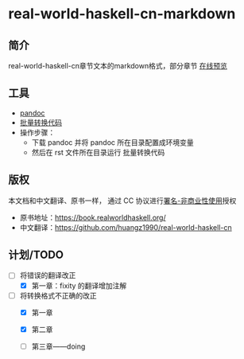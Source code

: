 # real-world-haskell-cn-markdown

## 简介

real-world-haskell-cn章节文本的markdown格式，部分章节 [在线预览](https://hahg2000.github.io/%E5%AD%A6%E4%B9%A0/Haskell%E4%B8%AD%E6%96%87%E6%96%87%E6%A1%A3/1.html) 

## 工具

+ [pandoc](https://github.com/jgm/pandoc/releases)
+ [批量转换代码](https://gist.github.com/zaiste/77a946bbba73f5c4d33f3106a494e6cd)
+ 操作步骤：
  + 下载 pandoc 并将 pandoc 所在目录配置成环境变量
  + 然后在 rst 文件所在目录运行 批量转换代码

## 版权

本文档和中文翻译、原书一样， 通过 CC 协议进行[署名-非商业性使用](http://creativecommons.org/licenses/by-nc/3.0/deed.zh)授权

+ 原书地址：https://book.realworldhaskell.org/
+ 中文翻译：https://github.com/huangz1990/real-world-haskell-cn

## 计划/TODO

+ [ ] 将错误的翻译改正
  + [x] 第一章：fixity 的翻译增加注解

+ [ ] 将转换格式不正确的改正
  + [x] 第一章
  + [x] 第二章
  + [ ] 第三章——doing

